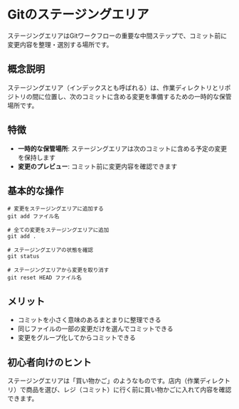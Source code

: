 # Gitのステージングエリア

ステージングエリアはGitワークフローの重要な中間ステップで、コミット前に変更内容を整理・選別する場所です。

## 概念説明

ステージングエリア（インデックスとも呼ばれる）は、作業ディレクトリとリポジトリの間に位置し、次のコミットに含める変更を準備するための一時的な保管場所です。

## 特徴

- **一時的な保管場所**: ステージングエリアは次のコミットに含める予定の変更を保持します
- **変更のプレビュー**: コミット前に変更内容を確認できます

## 基本的な操作

```
# 変更をステージングエリアに追加する
git add ファイル名

# 全ての変更をステージングエリアに追加
git add .

# ステージングエリアの状態を確認
git status

# ステージングエリアから変更を取り消す
git reset HEAD ファイル名
```

## メリット

- コミットを小さく意味のあるまとまりに整理できる
- 同じファイルの一部の変更だけを選んでコミットできる
- 変更をグループ化してからコミットできる

## 初心者向けのヒント

ステージングエリアは「買い物かご」のようなものです。店内（作業ディレクトリ）で商品を選び、レジ（コミット）に行く前に買い物かごに入れて内容を確認できます。
